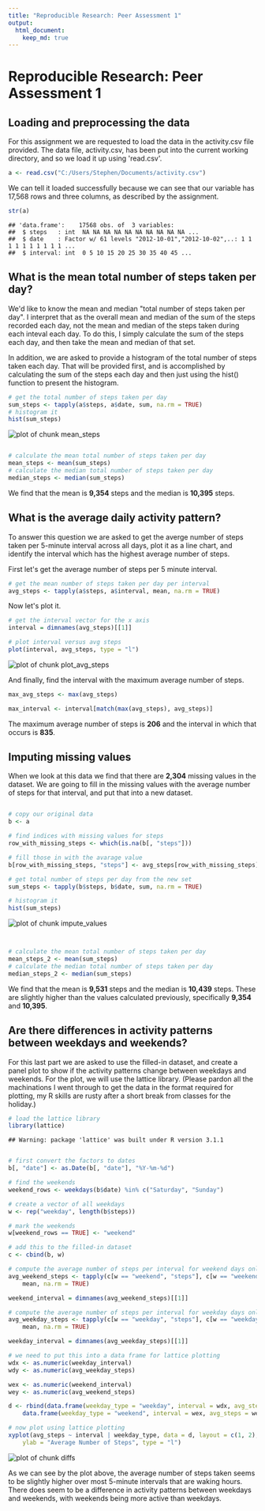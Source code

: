 ```yaml
---
title: "Reproducible Research: Peer Assessment 1"
output: 
  html_document:
    keep_md: true
---
```


Reproducible Research: Peer Assessment 1
========================================================

## Loading and preprocessing the data
For this assignment we are requested to load the data in the activity.csv file provided.  The data file, activity.csv, has been put into the current working directory, and so we load it up using 'read.csv'.


```r
a <- read.csv("C:/Users/Stephen/Documents/activity.csv")
```


We can tell it loaded successfully because we can see that our variable has 17,568 rows and three columns, as described by the assignment.


```r
str(a)
```

```
## 'data.frame':	17568 obs. of  3 variables:
##  $ steps   : int  NA NA NA NA NA NA NA NA NA NA ...
##  $ date    : Factor w/ 61 levels "2012-10-01","2012-10-02",..: 1 1 1 1 1 1 1 1 1 1 ...
##  $ interval: int  0 5 10 15 20 25 30 35 40 45 ...
```



## What is the mean total number of steps taken per day?

We'd like to know the mean and median "total number of steps taken per day". I interpret that as the overall mean and median of the sum of the steps recorded each day, not the mean and median of the steps taken during each inteval each day.  To do this, I simply calculate the sum of the steps each day, and then take the mean and median of that set.  

In addition, we are asked to provide a histogram of the total number of steps taken each day.  That will be provided first, and is accomplished by calculating the sum of the steps each day and then just using the hist() function to present the histogram.


```r
# get the total number of steps taken per day
sum_steps <- tapply(a$steps, a$date, sum, na.rm = TRUE)
# histogram it
hist(sum_steps)
```

![plot of chunk mean_steps](figure/mean_steps.png) 

```r

# calculate the mean total number of steps taken per day
mean_steps <- mean(sum_steps)
# calculate the median total number of steps taken per day
median_steps <- median(sum_steps)
```


We find that the mean is **9,354** steps and the median is **10,395** steps.



## What is the average daily activity pattern?
To answer this question we are asked to get the averge number of steps taken per 5-minute interval across all days, plot it as a line chart, and identify the interval which has the highest average number of steps.

First let's get the average number of steps per 5 minute interval.


```r
# get the mean number of steps taken per day per interval
avg_steps <- tapply(a$steps, a$interval, mean, na.rm = TRUE)
```


Now let's plot it.


```r
# get the interval vector for the x axis
interval = dimnames(avg_steps)[[1]]

# plot interval versus avg steps
plot(interval, avg_steps, type = "l")
```

![plot of chunk plot_avg_steps](figure/plot_avg_steps.png) 



And finally, find the interval with the maximum average number of steps.


```r
max_avg_steps <- max(avg_steps)

max_interval <- interval[match(max(avg_steps), avg_steps)]
```


The maximum average number of steps is **206** and the interval in which that occurs is **835**.


## Imputing missing values
When we look at this data we find that there are **2,304** missing values in the dataset.  We are going to fill in the missing values with the average number of steps for that interval, and put that into a new dataset.


```r

# copy our original data
b <- a

# find indices with missing values for steps
row_with_missing_steps <- which(is.na(b[, "steps"]))

# fill those in with the avarage value
b[row_with_missing_steps, "steps"] <- avg_steps[row_with_missing_steps]

# get total number of steps per day from the new set
sum_steps <- tapply(b$steps, b$date, sum, na.rm = TRUE)

# histogram it
hist(sum_steps)
```

![plot of chunk impute_values](figure/impute_values.png) 

```r


# calculate the mean total number of steps taken per day
mean_steps_2 <- mean(sum_steps)
# calculate the median total number of steps taken per day
median_steps_2 <- median(sum_steps)
```



We find that the mean is **9,531** steps and the median is **10,439** steps. These are slightly higher than the values calculated previously, specifically **9,354** and **10,395**.  


## Are there differences in activity patterns between weekdays and weekends?
For this last part we are asked to use the filled-in dataset, and create a panel plot to show if the activity patterns change between weekdays and weekends.  For the plot, we will use the lattice library.  (Please pardon all the machinations I went through to get the data in the format required for plotting, my R skills are rusty after a short break from classes for the holiday.)


```r
# load the lattice library
library(lattice)
```

```
## Warning: package 'lattice' was built under R version 3.1.1
```

```r

# first convert the factors to dates
b[, "date"] <- as.Date(b[, "date"], "%Y-%m-%d")

# find the weekends
weekend_rows <- weekdays(b$date) %in% c("Saturday", "Sunday")

# create a vector of all weekdays
w <- rep("weekday", length(b$steps))

# mark the weekends
w[weekend_rows == TRUE] <- "weekend"

# add this to the filled-in dataset
c <- cbind(b, w)

# compute the average number of steps per interval for weekend days only
avg_weekend_steps <- tapply(c[w == "weekend", "steps"], c[w == "weekend", "interval"], 
    mean, na.rm = TRUE)

weekend_interval = dimnames(avg_weekend_steps)[[1]]

# compute the average number of steps per interval for weekday days only
avg_weekday_steps <- tapply(c[w == "weekday", "steps"], c[w == "weekday", "interval"], 
    mean, na.rm = TRUE)

weekday_interval = dimnames(avg_weekday_steps)[[1]]

# we need to put this into a data frame for lattice plotting
wdx <- as.numeric(weekday_interval)
wdy <- as.numeric(avg_weekday_steps)

wex <- as.numeric(weekend_interval)
wey <- as.numeric(avg_weekend_steps)

d <- rbind(data.frame(weekday_type = "weekday", interval = wdx, avg_steps = wdy), 
    data.frame(weekday_type = "weekend", interval = wex, avg_steps = wey))

# now plot using lattice plotting
xyplot(avg_steps ~ interval | weekday_type, data = d, layout = c(1, 2), xlab = "Interval", 
    ylab = "Average Number of Steps", type = "l")
```

![plot of chunk diffs](figure/diffs.png) 


As we can see by the plot above, the average number of steps taken seems to be slightly higher over most 5-minute intervals that are waking hours.  There does seem to be a difference in activity patterns between weekdays and weekends, with weekends being more active than weekdays.



